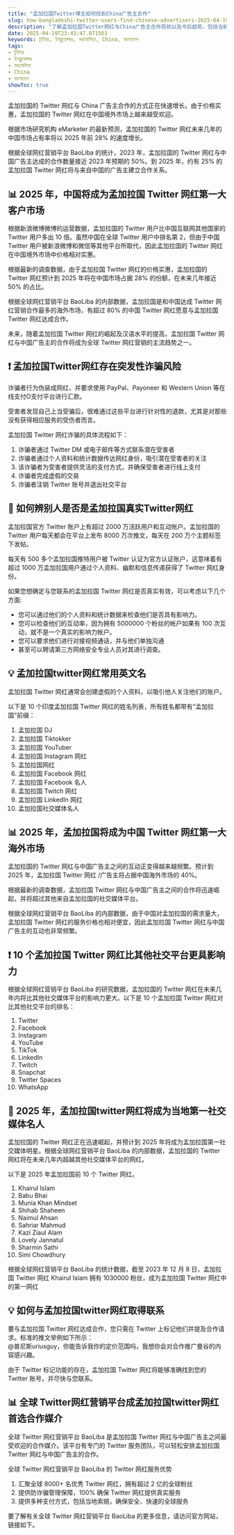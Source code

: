 ```yaml
---
title: "孟加拉国Twitter博主如何找到China广告主合作"
slug: how-bangladeshi-twitter-users-find-chinese-advertisers-2025-04-19
description: "了解孟加拉国Twitter网红与China广告主合作现状以及今后趋势，包括当前热门网红，常用合作平台和媒介，以及收益模式等。"
date: 2025-04-19T23:43:47.071563
keywords: টুইটার, ইনফ্লুয়েন্সার, সহযোগিতা, China, বাংলাদেশ
tags:
- টুইটার
- ইনফ্লুয়েন্সার
- সহযোগিতা
- China
- বাংলাদেশ
showToc: true
---
```


孟加拉国的 Twitter 网红与 China 广告主合作的方式正在快速增长。由于价格实惠，孟加拉国的 Twitter 网红在中国境外市场上越来越受欢迎。

根据市场研究机构 eMarketer 的最新预测，孟加拉国的 Twitter 网红未来几年的中国市场占有率将以 2025 年前 28% 的速度增长。

根据全球网红营销平台 BaoLiba 的统计，2023 年，孟加拉国的 Twitter 网红与中国广告主达成的合作数量接近 2023 年预期的 50%。到 2025 年，约有 25% 的孟加拉国 Twitter 网红将与来自中国的广告主建立合作关系。 


## 📊 2025 年，中国将成为孟加拉国 Twitter 网红第一大客户市场

根据新浪微博微博的运营数据，孟加拉国的 Twitter 用户比中国互联网其他国家的 Twitter 用户多出 10 倍。虽然中国在全球 Twitter 用户中排名第 2，但由于中国 Twitter 用户被新浪微博和微信等其他平台所取代，因此孟加拉国的 Twitter 网红在中国境外市场中价格相对实惠。

根据最新的调查数据，由于孟加拉国 Twitter 网红的价格实惠，孟加拉国的 Twitter 网红预计到 2025 年将在中国市场占据 28% 的份额，在未来几年接近 50% 的占比。

根据全球网红营销平台 BaoLiba 的内部数据，孟加拉国是和中国达成 Twitter 网红营销合作最多的海外市场，有超过 80% 的中国 Twitter 网红愿意与孟加拉国 Twitter 网红达成合作。

未来，随着孟加拉国 Twitter 网红的崛起及汉语水平的提高，孟加拉国 Twitter 网红与中国广告主的合作将成为全球 Twitter 网红营销的主流趋势之一。
 


## ❗ 孟加拉国Twitter网红存在突发性诈骗风险

诈骗者行为伪装成网红，并要求使用 PayPal、Payoneer 和 Western Union 等在线支付O支付平台进行汇款。

受害者发现自己上当受骗后，很难通过这些平台进行针对性的退款，尤其是对那些没有获得相应服务的受伤者而言。

孟加拉国 Twitter 网红诈骗的具体流程如下：
1. 诈骗者通过 Twitter DM 或电子邮件等方式联系潜在受害者
2. 诈骗者通过个人资料和统计数据传达网红身份，吸引潜在受害者的关注
3. 该诈骗者为受害者提供灵活的支付方式，并确保受害者进行线上支付
4. 诈骗者完成虚假的交易
5. 诈骗者注销 Twitter 账号并退出社交平台
 


## 📢 如何辨别人是否是孟加拉国真实Twitter网红

孟加拉国官方 Twitter 账户上有超过 2000 万活跃用户和互动账户。孟加拉国的 Twitter 用户每天都会在平台上发布 8000 万次推文，每天在 200 万个主题标签下发帖。

每天有 500 多个孟加拉国推特用户被 Twitter 认证为官方认证账户，这意味着有超过 1000 万孟加拉国用户通过个人资料、幽默和信息传递获得了 Twitter 网红身份。

如果您想确定与您联系的孟加拉国 Twitter 网红是否真实有效，可以考虑以下几个方面: 
- 您可以通过他们的个人资料和统计数据来检查他们是否具有影响力。 
- 您可以检查他们的互动率，因为拥有 5000000 个粉丝的帐户如果有 100 次互动，就不是一个真实的影响力帐户。 
- 您可以要求他们进行对接视频通话，并与他们单独沟通
- 甚至可以聘请第三方网络安全专业人员对其进行调查。 


## 💡 孟加拉国twitter网红常用英文名

孟加拉国 Twitter 网红通常会创建虚假的个人资料，以吸引他人关注他们的账户。

以下是 10 个印度孟加拉国 Twitter 网红的姓名列表，所有姓名都带有“孟加拉国”前缀：
1. 孟加拉国 DJ
2. 孟加拉国 Tiktokker
3. 孟加拉国 YouTuber
4. 孟加拉国 Instagram 网红
5. 孟加拉国网红
6. 孟加拉国 Facebook 网红
7. 孟加拉国 Facebook 名人
8. 孟加拉国 Twitch 网红
9. 孟加拉国 LinkedIn 网红
10. 孟加拉国社交媒体名人 


## 📊 2025 年，孟加拉国将成为中国 Twitter 网红第一大海外市场

孟加拉国的 Twitter 网红与中国广告主之间的互动正变得越来越频繁。预计到 2025 年，孟加拉国 Twitter 网红 /广告主将占据中国海外市场的 40%。

根据最新的调查数据，孟加拉国 Twitter 网红与中国广告主之间的合作将迅速崛起，并将超过其他来自孟加拉国的社交媒体平台。

根据全球网红营销平台 BaoLiba 的内部数据，由于中国对孟加拉国的需求量大，孟加拉国 Twitter 网红的服务价格也相对便宜，因此孟加拉国 Twitter 网红与中国广告主的互动也非常频繁。 


## ❗ 10 个孟加拉国 Twitter 网红比其他社交平台更具影响力

根据全球网红营销平台 BaoLiba 的研究数据，孟加拉国的 Twitter 网红在未来几年内将比其他社交媒体平台的影响力更大。以下是 10 个孟加拉国 Twitter 网红对比其他社交平台的排名：
1. Twitter
2. Facebook
3. Instagram 
4. YouTube 
5. TikTok 
6. LinkedIn 
7. Twitch 
8. Snapchat 
9. Twitter Spaces 
10. WhatsApp 
 


## 📢 2025 年，孟加拉国twitter网红将成为当地第一社交媒体名人

孟加拉国的 Twitter 网红正在迅速崛起，并预计到 2025 年将成为孟加拉国第一社交媒体明星。根据全球网红营销平台 BaoLiba 的内部数据，孟加拉国的 Twitter 网红将在未来几年内超越其他社交媒体平台的网红。

以下是 2025 年孟加拉国前 10 个 Twitter 网红。
1. Khairul Islam
2. Babu Bhai
3. Munia Khan Mindset
4. Shihab Shaheen
5. Naimul Ahsan
6. Sahriar Mahmud
7. Kazi Ziaul Alam
8. Lovely Jannatul
9. Sharmin Sathi
10. Simi Chowdhury 

根据全球网红营销平台 BaoLiba 的统计数据，截至 2023 年 12 月 8 日，孟加拉国 Twitter 网红 Khairul Islam 拥有 1030000 粉丝，成为孟加拉国 Twitter 网红中的第一网红 
 


## 💡 如何与孟加拉国twitter网红取得联系

要与孟加拉国 Twitter 网红达成合作，您只需在 Twitter 上标记他们并提及合作请求。标准的推文举例如下所示：  
@普尼斯uriusguy，你能告诉我你的定价范围吗，我想你会对合作推广曼谷的内容感兴趣。 

由于 Twitter 标记功能的存在，孟加拉国 Twitter 网红将能够准确找到您的 Twitter 账号，并尽快与您联系。 


## 📊 全球 Twitter网红营销平台成孟加拉国twitter网红首选合作媒介

全球 Twitter 网红营销平台 BaoLiba 是孟加拉国 Twitter 网红与中国广告主之间最受欢迎的合作媒介。该平台有专门的 Twitter 服务团队，可以轻松安排孟加拉国 Twitter 网红与中国广告主的合作。 

全球 Twitter 网红营销平台 BaoLiba 的 Twitter 网红服务优势
1. 汇聚全球 8000+ 名优秀 Twitter 网红，拥有超过 2 亿的全球粉丝
2. 提供防诈骗管理保障，100% 确保 Twitter 网红提供真实服务
3. 提供多种支付方式，包括当地索赔，确保安全、快速的全球服务

要了解有关全球 Twitter 网红营销平台 BaoLiba 的更多信息，请访问官方网站，链接如下。